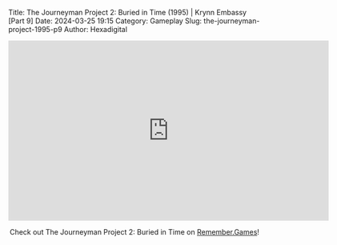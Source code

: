 Title: The Journeyman Project 2: Buried in Time (1995) | Krynn Embassy [Part 9]
Date: 2024-03-25 19:15
Category: Gameplay
Slug: the-journeyman-project-1995-p9
Author: Hexadigital

<center><iframe src="https://www.youtube.com/embed/UCSjxANOaD4?feature=oembed" allow="accelerometer; autoplay; encrypted-media; gyroscope; picture-in-picture" width="640" height="360" frameborder="0"></iframe>

Check out The Journeyman Project 2: Buried in Time on [Remember.Games](https://remember.games/game/689/the-journeyman-project-2-buried-in-time/)!</center>